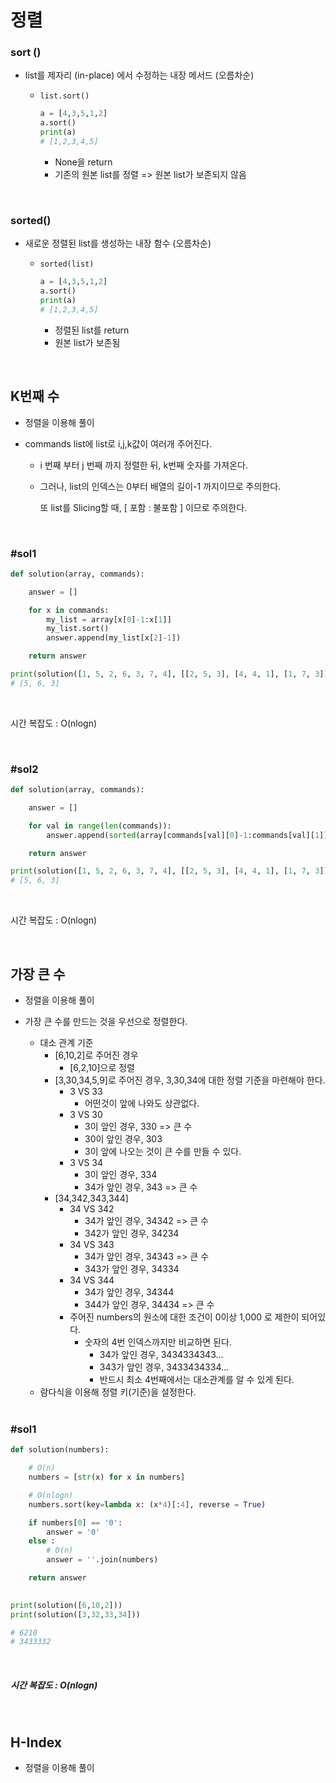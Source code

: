 # 정렬

### sort ()

- list를 제자리 (in-place) 에서 수정하는 내장 메서드 (오름차순)

  - `list.sort()`

    ```python 
    a = [4,3,5,1,2]
    a.sort()
    print(a)
    # [1,2,3,4,5]
    ```

    - None을 return 
    - 기존의 원본 list를 정렬 => 원본 list가 보존되지 않음



<br>

### sorted()

- 새로운 정렬된 list를 생성하는 내장 함수 (오름차순)

  - `sorted(list)`

    ```python
    a = [4,3,5,1,2]
    a.sort()
    print(a)
    # [1,2,3,4,5]
    ```

    - 정렬된 list를 return
    - 원본 list가 보존됨



<br>

## K번째 수 

- 정렬을 이용해 풀이

- commands list에 list로 i,j,k값이 여러개 주어진다. 

  - i 번째 부터 j 번째 까지 정렬한 뒤, k번째 숫자를 가져온다. 

  - 그러나, list의 인덱스는 0부터 배열의 길이-1 까지이므로 주의한다.

    또 list를 Slicing할 때, [ 포함 : 불포함 ] 이므로 주의한다.



<br>

### #sol1

```python
def solution(array, commands):

    answer = []

    for x in commands:
        my_list = array[x[0]-1:x[1]]
        my_list.sort()
        answer.append(my_list[x[2]-1])

    return answer

print(solution([1, 5, 2, 6, 3, 7, 4], [[2, 5, 3], [4, 4, 1], [1, 7, 3]]))
# [5, 6, 3]
```



<br>

시간 복잡도 : O(nlogn)

<br>



### #sol2

```python
def solution(array, commands):

    answer = []

    for val in range(len(commands)):
        answer.append(sorted(array[commands[val][0]-1:commands[val][1]])[commands[val][2]-1])

    return answer

print(solution([1, 5, 2, 6, 3, 7, 4], [[2, 5, 3], [4, 4, 1], [1, 7, 3]]))
# [5, 6, 3]
```



<br>

시간 복잡도 : O(nlogn)

<br>

## 가장 큰 수

- 정렬을 이용해 풀이 

- 가장 큰 수를 만드는 것을 우선으로 정렬한다.

  - 대소 관계 기준
    - [6,10,2]로 주어진 경우
      - [6,2,10]으로 정렬
    - [3,30,34,5,9]로 주어진 경우, 3,30,34에 대한 정렬 기준을 마련해야 한다.
      - 3 VS 33
        - 어떤것이 앞에 나와도 상관없다.
      - 3 VS 30
        - 3이 앞인 경우, 330 => 큰 수
        - 30이 앞인 경우, 303
        - 3이 앞에 나오는 것이 큰 수를 만들 수 있다.
      - 3 VS 34
        - 3이 앞인 경우, 334
        - 34가 앞인 경우, 343 => 큰 수
    - [34,342,343,344]
      - 34 VS 342
        - 34가 앞인 경우, 34342 => 큰 수
        - 342가 앞인 경우, 34234
      - 34 VS 343
        - 34가 앞인 경우, 34343 => 큰 수
        - 343가 앞인 경우, 34334
      - 34 VS 344
        - 34가 앞인 경우, 34344
        - 344가 앞인 경우, 34434 => 큰 수
      - 주어진  numbers의 원소에 대한 조건이 0이상 1,000 로 제한이 되어있다. 
        - 숫자의 4번 인덱스까지만 비교하면 된다. 
          - 34가 앞인 경우, 3434334343...
          - 343가 앞인 경우, 3433434334...
          - 반드시 최소 4번째에서는 대소관계를 알 수 있게 된다.
  - 람다식을 이용해 정렬 키(기준)을 설정한다.

  <br>



### #sol1

```python
def solution(numbers):

    # O(n)
    numbers = [str(x) for x in numbers]

    # O(nlogn)
    numbers.sort(key=lambda x: (x*4)[:4], reverse = True)

    if numbers[0] == '0':
        answer = '0'
    else :
        # O(n)
        answer = ''.join(numbers)

    return answer
 

print(solution([6,10,2]))
print(solution([3,32,33,34]))

# 6210
# 3433332
```

<br>

##### 시간 복잡도 :  O(nlogn)

<br>

## H-Index

- 정렬을 이용해 풀이
